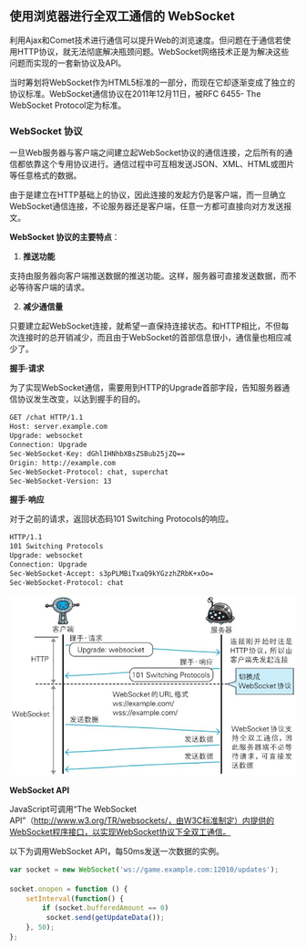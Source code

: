 ## 使用浏览器进行全双工通信的 WebSocket

利用Ajax和Comet技术进行通信可以提升Web的浏览速度。但问题在于通信若使用HTTP协议，就无法彻底解决瓶颈问题。WebSocket网络技术正是为解决这些问题而实现的一套新协议及API。

当时筹划将WebSocket作为HTML5标准的一部分，而现在它却逐渐变成了独立的协议标准。WebSocket通信协议在2011年12月11日，被RFC 6455- The WebSocket Protocol定为标准。

### WebSocket 协议

一旦Web服务器与客户端之间建立起WebSocket协议的通信连接，之后所有的通信都依靠这个专用协议进行。通信过程中可互相发送JSON、XML、HTML或图片等任意格式的数据。

由于是建立在HTTP基础上的协议，因此连接的发起方仍是客户端，而一旦确立WebSocket通信连接，不论服务器还是客户端，任意一方都可直接向对方发送报文。

**WebSocket 协议的主要特点**：

1. **推送功能**

支持由服务器向客户端推送数据的推送功能。这样，服务器可直接发送数据，而不必等待客户端的请求。

2. **减少通信量**

只要建立起WebSocket连接，就希望一直保持连接状态。和HTTP相比，不但每次连接时的总开销减少，而且由于WebSocket的首部信息很小，通信量也相应减少了。



**握手·请求**

为了实现WebSocket通信，需要用到HTTP的Upgrade首部字段，告知服务器通信协议发生改变，以达到握手的目的。

```
GET /chat HTTP/1.1
Host: server.example.com
Upgrade: websocket
Connection: Upgrade
Sec-WebSocket-Key: dGhlIHNhbXBsZSBub25jZQ==
Origin: http://example.com
Sec-WebSocket-Protocol: chat, superchat
Sec-WebSocket-Version: 13
```



**握手·响应**

对于之前的请求，返回状态码101 Switching Protocols的响应。

```
HTTP/1.1 
101 Switching Protocols
Upgrade: websocket
Connection: Upgrade
Sec-WebSocket-Accept: s3pPLMBiTxaQ9kYGzzhZRbK+xOo=
Sec-WebSocket-Protocol: chat
```



![websocket](./images/websocket.jpeg)



**WebSocket API**

JavaScript可调用“The WebSocket API”（http://www.w3.org/TR/websockets/，由W3C标准制定）内提供的WebSocket程序接口，以实现WebSocket协议下全双工通信。

以下为调用WebSocket API，每50ms发送一次数据的实例。

```javascript
var socket = new WebSocket('ws://game.example.com:12010/updates');

socket.onopen = function () {
	setInterval(function() {
		if (socket.bufferedAmount == 0)
         socket.send(getUpdateData());
    }, 50);
};
```

